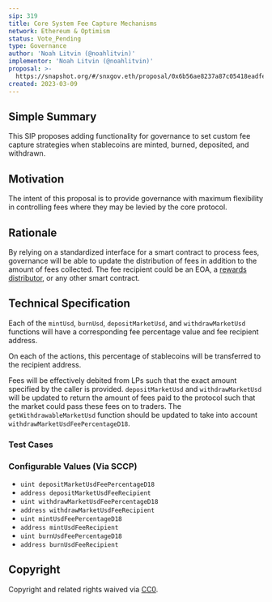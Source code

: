 ```yaml
---
sip: 319
title: Core System Fee Capture Mechanisms
network: Ethereum & Optimism
status: Vote_Pending
type: Governance
author: 'Noah Litvin (@noahlitvin)'
implementor: 'Noah Litvin (@noahlitvin)'
proposal: >-
  https://snapshot.org/#/snxgov.eth/proposal/0x6b56ae8237a87c05418eadfe31ae46eb90973c9d35d47f243a9378da6a8117db
created: 2023-03-09
---
```


<!--You can leave these HTML comments in your merged SIP and delete the visible duplicate text guides, they will not appear and may be helpful to refer to if you edit it again. This is the suggested template for new SIPs. Note that an SIP number will be assigned by an editor. When opening a pull request to submit your SIP, please use an abbreviated title in the filename, `sip-draft_title_abbrev.md`. The title should be 44 characters or less.-->

## Simple Summary

<!--"If you can't explain it simply, you don't understand it well enough." Simply describe the outcome the proposed changes intends to achieve. This should be non-technical and accessible to a casual community member.-->

This SIP proposes adding functionality for governance to set custom fee capture strategies when stablecoins are minted, burned, deposited, and withdrawn.

## Motivation

<!--This is the problem statement. This is the *why* of the SIP. It should clearly explain *why* the current state of the protocol is inadequate.  It is critical that you explain *why* the change is needed, if the SIP proposes changing how something is calculated, you must address *why* the current calculation is inaccurate or wrong. This is not the place to describe how the SIP will address the issue!-->

The intent of this proposal is to provide governance with maximum flexibility in controlling fees where they may be levied by the core protocol.

## Rationale

<!--This is where you explain the reasoning behind how you propose to solve the problem. Why did you propose to implement the change in this way, what were the considerations and trade-offs. The rationale fleshes out what motivated the design and why particular design decisions were made. It should describe alternate designs that were considered and related work. The rationale may also provide evidence of consensus within the community, and should discuss important objections or concerns raised during discussion.-->

By relying on a standardized interface for a smart contract to process fees, governance will be able to update the distribution of fees in addition to the amount of fees collected. The fee recipient could be an EOA, a [rewards distributor](/sips/sip-305), or any other smart contract.

## Technical Specification

<!--The technical specification should outline the public API of the changes proposed. That is, changes to any of the interfaces Synthetix currently exposes or the creations of new ones.-->

Each of the `mintUsd`, `burnUsd`, `depositMarketUsd`, and `withdrawMarketUsd` functions will have a corresponding fee percentage value and fee recipient address.

On each of the actions, this percentage of stablecoins will be transferred to the recipient address.

Fees will be effectively debited from LPs such that the exact amount specified by the caller is provided. `depositMarketUsd` and `withdrawMarketUsd` will be updated to return the amount of fees paid to the protocol such that the market could pass these fees on to traders. The `getWithdrawableMarketUsd` function should be updated to take into account `withdrawMarketUsdFeePercentageD18`.

### Test Cases

<!--Test cases for an implementation are mandatory for SIPs but can be included with the implementation..-->

### Configurable Values (Via SCCP)

<!--Please list all values configurable via SCCP under this implementation.-->

- `uint depositMarketUsdFeePercentageD18`
- `address depositMarketUsdFeeRecipient`
- `uint withdrawMarketUsdFeePercentageD18`
- `address withdrawMarketUsdFeeRecipient`
- `uint mintUsdFeePercentageD18`
- `address mintUsdFeeRecipient`
- `uint burnUsdFeePercentageD18`
- `address burnUsdFeeRecipient`

## Copyright

Copyright and related rights waived via [CC0](https://creativecommons.org/publicdomain/zero/1.0/).
